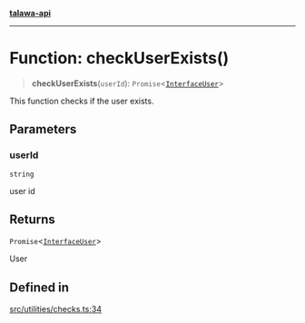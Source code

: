 [**talawa-api**](../../../README.md)

***

# Function: checkUserExists()

> **checkUserExists**(`userId`): `Promise`\<[`InterfaceUser`](../../../models/User/interfaces/InterfaceUser.md)\>

This function checks if the user exists.

## Parameters

### userId

`string`

user id

## Returns

`Promise`\<[`InterfaceUser`](../../../models/User/interfaces/InterfaceUser.md)\>

User

## Defined in

[src/utilities/checks.ts:34](https://github.com/Suyash878/talawa-api/blob/f376d03c37e9acd046e7cc983947432c95f74442/src/utilities/checks.ts#L34)
